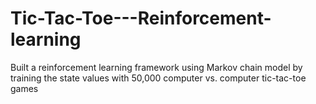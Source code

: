# Tic-Tac-Toe---Reinforcement-learning
Built a reinforcement learning framework using Markov chain model by training the state values with 50,000 computer vs. computer tic-tac-toe games
